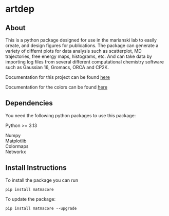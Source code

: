 # artdep

## About
This is a python package designed for use in the marianski lab to easily create, and design figures for publications. The package can generate a variety of differnt plots for data analysis such as scatterplot, MD trajectories, free energy maps, histograms, etc. And can take data by importing log files from several different computational chemistry software such as Gaussian 16, Gromacs, ORCA and CP2K.

Documentation for this project can be found [here](https://marianski-lab.github.io/artdep/index.html)  

Documentation for the colors can be found [here](https://pratiman-91.github.io/colormaps/docs/Sequential)

## Dependencies
You need the following python packages to use this package:  

Python >= 3.13  

Numpy  
Matplotlib  
Colormaps  
Networkx

## Install Instructions
To install the package you can run  
```
pip install matmacore
```

To update the package:
```
pip install matmacore --upgrade
```
